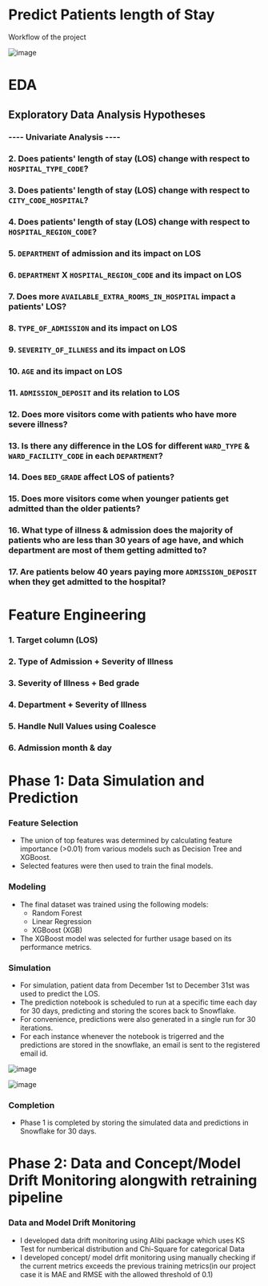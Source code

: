 # Predict Patients length of Stay

Workflow of the project 

![image](https://github.com/harshp777/Healthcare-Patient-Length-of-Stay/assets/58933098/0846d293-c001-48a6-ad56-df6834e086df)


# EDA


## Exploratory Data Analysis Hypotheses

### ---- Univariate Analysis ----
 
### 2. Does patients' length of stay (LOS) change with respect to `HOSPITAL_TYPE_CODE`?

### 3. Does patients' length of stay (LOS) change with respect to `CITY_CODE_HOSPITAL`?

### 4. Does patients' length of stay (LOS) change with respect to `HOSPITAL_REGION_CODE`?

### 5. `DEPARTMENT` of admission and its impact on LOS

### 6. `DEPARTMENT` X `HOSPITAL_REGION_CODE` and its impact on LOS

### 7. Does more `AVAILABLE_EXTRA_ROOMS_IN_HOSPITAL` impact a patients' LOS?

### 8. `TYPE_OF_ADMISSION` and its impact on LOS

### 9. `SEVERITY_OF_ILLNESS` and its impact on LOS

### 10. `AGE` and its impact on LOS

### 11. `ADMISSION_DEPOSIT` and its relation to LOS

### 12. Does more visitors come with patients who have more severe illness?

### 13. Is there any difference in the LOS for different `WARD_TYPE` & `WARD_FACILITY_CODE` in each `DEPARTMENT`?

### 14. Does `BED_GRADE` affect LOS of patients?

### 15. Does more visitors come when younger patients get admitted than the older patients?

### 16. What type of illness & admission does the majority of patients who are less than 30 years of age have, and which department are most of them getting admitted to?

### 17. Are patients below 40 years paying more `ADMISSION_DEPOSIT` when they get admitted to the hospital?


# Feature Engineering

### 1. Target column (LOS)
### 2. Type of Admission + Severity of Illness
### 3. Severity of Illness + Bed grade 
### 4. Department + Severity of Illness
### 5. Handle Null Values using Coalesce
### 6. Admission month & day


# Phase 1: Data Simulation and Prediction

### Feature Selection
- The union of top features was determined by calculating feature importance (>0.01) from various models such as Decision Tree and XGBoost.
- Selected features were then used to train the final models.

### Modeling
- The final dataset was trained using the following models:
  - Random Forest
  - Linear Regression
  - XGBoost (XGB)
- The XGBoost model was selected for further usage based on its performance metrics.

### Simulation
- For simulation, patient data from December 1st to December 31st was used to predict the LOS.
- The prediction notebook is scheduled to run at a specific time each day for 30 days, predicting and storing the scores back to Snowflake.
- For convenience, predictions were also generated in a single run for 30 iterations.
- For each instance whenever the notebook is trigerred and the predictions are stored in the snowflake, an email is sent to the registered email id.

![image](https://github.com/harshp777/Healthcare-Patient-Length-of-Stay/assets/58933098/cc839e59-32f4-4cde-a3fe-88d3b8c045c1)

![image](https://github.com/harshp777/Healthcare-Patient-Length-of-Stay/assets/58933098/0ecb04b7-4117-4819-93d2-97e5eb0ce67a)



### Completion
- Phase 1 is completed by storing the simulated data and predictions in Snowflake for 30 days.

# Phase 2: Data and Concept/Model Drift Monitoring alongwith retraining pipeline


### Data and Model Drift Monitoring
- I developed data drift monitoring using Alibi package which uses KS Test for numberical distribution and Chi-Square for categorical Data
- I developed concept/ model drfit monitoring using manually checking if the current metrics exceeds the previous training metrics(in our project case it is MAE and RMSE with the allowed threshold of 0.1)

  
